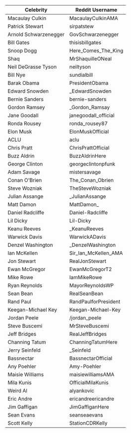 | Celebrity | Reddit Username |
|-|-|
| Macaulay Culkin | MacaulayCulkinAMA |
| Patrick Stewart | sirpatstew |
| Arnold Schwarzenegger | GovSchwarzenegger |
| Bill Gates | thisisbillgates |
| Snoop Dogg | Here_Comes_The_King |
| Shaq | MrShaquilleONeal |
| Neil DeGrasse Tyson | neiltyson |
| Bill Nye | sundialbill |
| Barak Obama | PresidentObama |
| Edward Snowden | _EdwardSnowden |
| Bernie Sanders | bernie-sanders |
| Gordon Ramsey | _Gordon_Ramsay |
| Jane Goodall | janegoodall_official |
| Ronda Rousey | ronda_rousey87 |
| Elon Musk | ElonMuskOfficial |
| ACLU | aclu |
| Chris Pratt | ChrisPrattOfficial |
| Buzz Aldrin | BuzzAldrinHere |
| George Clinton | georgeclintonpfunk |
| Adam Savage | mistersavage |
| Conan O'Brien | The_Conan_Obrien |
| Steve Wozniak | TheSteveWozniak |
| Julian Assange | _JulianAssange |
| Matt Damon | MattDamon_ |
| Daniel Radcliffe | Daniel-Radcliffe |
| Lil Dicky | Lil-Dicky |
| Keanu Reeves | _KeanuReeves |
| Warwick Davis | WarwickADavis |
| Denzel Washington | _DenzelWashington |
| Ian McKellen | Sir_Ian_McKellen_AMA |
| Jon Stewart | RealJonStewart |
| Ewan McGregor | EwanMcGregorT2 |
| Mike Rowe | IamMikeRowe |
| Ryan Reynolds | MayorReynoldsWP |
| Sean Bean | RealSeanBean |
| Rand Paul | RandPaulforPresident |
| Keegan-Michael Key | Keegan-Michael-Key |
| Jordan Peele | /jordan_peele |
| Steve Buscemi | MrSteveBuscemi |
| Jeff Bridges | RealJeffBridges |
| Channing Tatum | ChanningTatumHere |
| Jerry Seinfeld | _Seinfeld |
| Bassnectar | BassnectarOfficial |
| Any Poehler | Amy-Poehler |
| Maisie Williams | maisiewilliamsAMA |
| Mila Kunis | OfficialMilaKunis |
| Weird Al | alyankovic |
| Eric Andre | ericandreericandre |
| Jim Gaffigan | JimGaffiganHere |
| Sean Evans | seanseaevans |
| Scott Kelly | StationCDRKelly |

